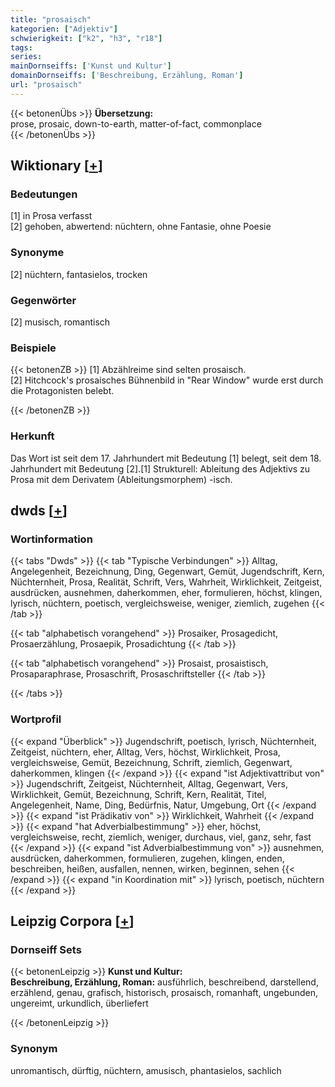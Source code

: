 ```yaml
---
title: "prosaisch"
kategorien: ["Adjektiv"]
schwierigkeit: ["k2", "h3", "r18"]
tags:
series:
mainDornseiffs: ['Kunst und Kultur']
domainDornseiffs: ['Beschreibung, Erzählung, Roman']
url: "prosaisch"
---
```


{{< betonenÜbs >}}
**Übersetzung:**  
prose, prosaic, down-to-earth, matter-of-fact, commonplace  
{{< /betonenÜbs >}}

## Wiktionary [[+](https://de.wiktionary.org/wiki/prosaisch)]

### Bedeutungen
[1] in Prosa verfasst  
[2] gehoben, abwertend: nüchtern, ohne Fantasie, ohne Poesie  

### Synonyme
[2] nüchtern, fantasielos, trocken  

### Gegenwörter
[2] musisch, romantisch  

### Beispiele
{{< betonenZB >}}
[1] Abzählreime sind selten prosaisch.  
[2] Hitchcock's prosaisches Bühnenbild in "Rear Window" wurde erst durch die Protagonisten belebt.  

{{< /betonenZB >}}
### Herkunft
Das Wort ist seit dem 17. Jahrhundert mit Bedeutung [1] belegt, seit dem 18. Jahrhundert mit Bedeutung [2].[1] Strukturell: Ableitung des Adjektivs zu Prosa mit dem Derivatem (Ableitungsmorphem) -isch.  



## dwds [[+](https://www.dwds.de/wb/prosaisch)]

### Wortinformation
{{< tabs "Dwds" >}}
{{< tab "Typische Verbindungen" >}}
Alltag, Angelegenheit, Bezeichnung, Ding, Gegenwart, Gemüt, Jugendschrift, Kern, Nüchternheit, Prosa, Realität, Schrift, Vers, Wahrheit, Wirklichkeit, Zeitgeist, ausdrücken, ausnehmen, daherkommen, eher, formulieren, höchst, klingen, lyrisch, nüchtern, poetisch, vergleichsweise, weniger, ziemlich, zugehen
{{< /tab >}}

{{< tab "alphabetisch vorangehend" >}}
Prosaiker, Prosagedicht, Prosaerzählung, Prosaepik, Prosadichtung
{{< /tab >}}

{{< tab "alphabetisch vorangehend" >}}
Prosaist, prosaistisch, Prosaparaphrase, Prosaschrift, Prosaschriftsteller
{{< /tab >}}

{{< /tabs >}}

### Wortprofil
{{< expand "Überblick" >}} Jugendschrift, poetisch, lyrisch, Nüchternheit, Zeitgeist, nüchtern, eher, Alltag, Vers, höchst, Wirklichkeit, Prosa, vergleichsweise, Gemüt, Bezeichnung, Schrift, ziemlich, Gegenwart, daherkommen, klingen {{< /expand >}}
{{< expand "ist Adjektivattribut von" >}} Jugendschrift, Zeitgeist, Nüchternheit, Alltag, Gegenwart, Vers, Wirklichkeit, Gemüt, Bezeichnung, Schrift, Kern, Realität, Titel, Angelegenheit, Name, Ding, Bedürfnis, Natur, Umgebung, Ort {{< /expand >}}
{{< expand "ist Prädikativ von" >}} Wirklichkeit, Wahrheit {{< /expand >}}
{{< expand "hat Adverbialbestimmung" >}} eher, höchst, vergleichsweise, recht, ziemlich, weniger, durchaus, viel, ganz, sehr, fast {{< /expand >}}
{{< expand "ist Adverbialbestimmung von" >}} ausnehmen, ausdrücken, daherkommen, formulieren, zugehen, klingen, enden, beschreiben, heißen, ausfallen, nennen, wirken, beginnen, sehen {{< /expand >}}
{{< expand "in Koordination mit" >}} lyrisch, poetisch, nüchtern {{< /expand >}}

## Leipzig Corpora [[+](https://corpora.uni-leipzig.de/en/res?word=prosaisch&corpusId=deu_newscrawl-public_2018)]

### Dornseiff Sets
{{< betonenLeipzig >}}
**Kunst und Kultur:**  
**Beschreibung, Erzählung, Roman:** ausführlich, beschreibend, darstellend, erzählend, genau, grafisch, historisch, prosaisch, romanhaft, ungebunden, ungereimt, urkundlich, überliefert  

{{< /betonenLeipzig >}}

### Synonym
unromantisch, dürftig, nüchtern, amusisch, phantasielos, sachlich

